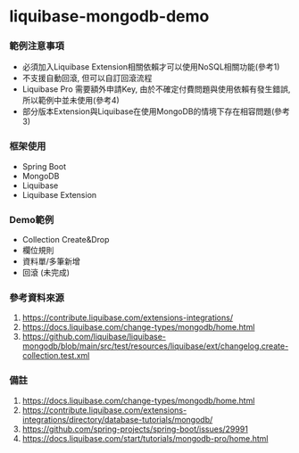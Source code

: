 # liquibase-mongodb-demo

### 範例注意事項
- 必須加入Liquibase Extension相關依賴才可以使用NoSQL相關功能(參考1)
- 不支援自動回滾, 但可以自訂回滾流程
- Liquibase Pro 需要額外申請Key, 由於不確定付費問題與使用依賴有發生錯誤, 所以範例中並未使用(參考4)
- 部分版本Extension與Liquibase在使用MongoDB的情境下存在相容問題(參考3)

### 框架使用
- Spring Boot
- MongoDB
- Liquibase
- Liquibase Extension

### Demo範例
- Collection Create&Drop
- 欄位規則
- 資料單/多筆新增
- 回滾 (未完成)


### 參考資料來源
1. https://contribute.liquibase.com/extensions-integrations/
2. https://docs.liquibase.com/change-types/mongodb/home.html
3. https://github.com/liquibase/liquibase-mongodb/blob/main/src/test/resources/liquibase/ext/changelog.create-collection.test.xml

### 備註
1. https://docs.liquibase.com/change-types/mongodb/home.html
2. https://contribute.liquibase.com/extensions-integrations/directory/database-tutorials/mongodb/
3. https://github.com/spring-projects/spring-boot/issues/29991
4. https://docs.liquibase.com/start/tutorials/mongodb-pro/home.html
